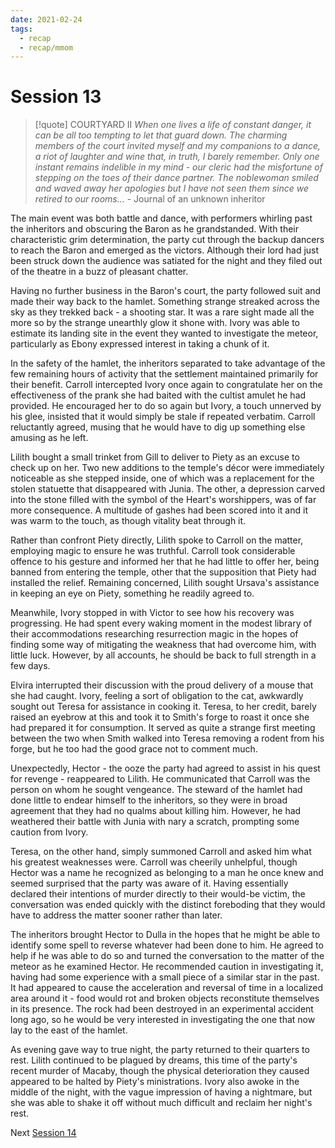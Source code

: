 ```yaml
---
date: 2021-02-24
tags:
  - recap
  - recap/mmom
---
```

# Session 13

>[!quote] COURTYARD II
>*When one lives a life of constant danger, it can be all too tempting to let that guard down. The charming members of the court invited myself and my companions to a dance, a riot of laughter and wine that, in truth, I barely remember. Only one instant remains indelible in my mind - our cleric had the misfortune of stepping on the toes of their dance partner. The noblewoman smiled and waved away her apologies but I have not seen them since we retired to our rooms...*
>\- Journal of an unknown inheritor

The main event was both battle and dance, with performers whirling past the inheritors and obscuring the Baron as he grandstanded. With their characteristic grim determination, the party cut through the backup dancers to reach the Baron and emerged as the victors. Although their lord had just been struck down the audience was satiated for the night and they filed out of the theatre in a buzz of pleasant chatter.

Having no further business in the Baron's court, the party followed suit and made their way back to the hamlet. Something strange streaked across the sky as they trekked back - a shooting star. It was a rare sight made all the more so by the strange unearthly glow it shone with. Ivory was able to estimate its landing site in the event they wanted to investigate the meteor, particularly as Ebony expressed interest in taking a chunk of it.

In the safety of the hamlet, the inheritors separated to take advantage of the few remaining hours of activity that the settlement maintained primarily for their benefit. Carroll intercepted Ivory once again to congratulate her on the effectiveness of the prank she had baited with the cultist amulet he had provided. He encouraged her to do so again but Ivory, a touch unnerved by his glee, insisted that it would simply be stale if repeated verbatim. Carroll reluctantly agreed, musing that he would have to dig up something else amusing as he left.

Lilith bought a small trinket from Gill to deliver to Piety as an excuse to check up on her. Two new additions to the temple's décor were immediately noticeable as she stepped inside, one of which was a replacement for the stolen statuette that disappeared with Junia. The other, a depression carved into the stone filled with the symbol of the Heart's worshippers, was of far more consequence. A multitude of gashes had been scored into it and it was warm to the touch, as though vitality beat through it.

Rather than confront Piety directly, Lilith spoke to Carroll on the matter, employing magic to ensure he was truthful. Carroll took considerable offence to his gesture and informed her that he had little to offer her, being banned from entering the temple, other that the supposition that Piety had installed the relief. Remaining concerned, Lilith sought Ursava's assistance in keeping an eye on Piety, something he readily agreed to.

Meanwhile, Ivory stopped in with Victor to see how his recovery was progressing. He had spent every waking moment in the modest library of their accommodations researching resurrection magic in the hopes of finding some way of mitigating the weakness that had overcome him, with little luck. However, by all accounts, he should be back to full strength in a few days.

Elvira interrupted their discussion with the proud delivery of a mouse that she had caught. Ivory, feeling a sort of obligation to the cat, awkwardly sought out Teresa for assistance in cooking it. Teresa, to her credit, barely raised an eyebrow at this and took it to Smith's forge to roast it once she had prepared it for consumption. It served as quite a strange first meeting between the two when Smith walked into Teresa removing a rodent from his forge, but he too had the good grace not to comment much.

Unexpectedly, Hector - the ooze the party had agreed to assist in his quest for revenge - reappeared to Lilith. He communicated that Carroll was the person on whom he sought vengeance. The steward of the hamlet had done little to endear himself to the inheritors, so they were in broad agreement that they had no qualms about killing him. However, he had weathered their battle with Junia with nary a scratch, prompting some caution from Ivory.

Teresa, on the other hand, simply summoned Carroll and asked him what his greatest weaknesses were. Carroll was cheerily unhelpful, though Hector was a name he recognized as belonging to a man he once knew and seemed surprised that the party was aware of it. Having essentially declared their intentions of murder directly to their would-be victim, the conversation was ended quickly with the distinct foreboding that they would have to address the matter sooner rather than later.

The inheritors brought Hector to Dulla in the hopes that he might be able to identify some spell to reverse whatever had been done to him. He agreed to help if he was able to do so and turned the conversation to the matter of the meteor as he examined Hector. He recommended caution in investigating it, having had some experience with a small piece of a similar star in the past. It had appeared to cause the acceleration and reversal of time in a localized area around it - food would rot and broken objects reconstitute themselves in its presence. The rock had been destroyed in an experimental accident long ago, so he would be very interested in investigating the one that now lay to the east of the hamlet.

As evening gave way to true night, the party returned to their quarters to rest. Lilith continued to be plagued by dreams, this time of the party's recent murder of Macaby, though the physical deterioration they caused appeared to be halted by Piety's ministrations. Ivory also awoke in the middle of the night, with the vague impression of having a nightmare, but she was able to shake it off without much difficult and reclaim her night's rest.

Next
[Session 14](Recaps/Midnight%20Manor%20of%20Madness/Session%2014.md)